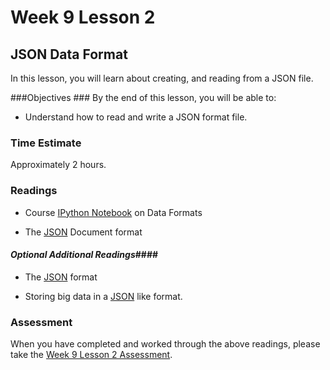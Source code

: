 # Week 9 Lesson 2 #
## JSON Data Format ##

In this lesson, you will learn about creating, and reading from a JSON file.

###Objectives ###
By the end of this lesson, you will be able to:

- Understand how to read and write a JSON format file.


### Time Estimate ###

Approximately 2 hours.

### Readings ####

- Course [IPython Notebook](notebooks/json-dataformats.ipynb) on Data Formats

- The [JSON](https://en.wikipedia.org/wiki/JSON) Document format

#### *Optional Additional Readings*####

- The [JSON](http://json.org/) format

- Storing big data in a [JSON](http://smallworldbigdata.com/tag/json/) like format.

### Assessment ###

When you have completed and worked through the above readings, please take the [Week 9 Lesson 2 Assessment](https://learn.illinois.edu/mod/quiz/view.php?id=1682735).
